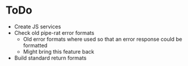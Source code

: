ToDo
====

- Create JS services
- Check old pipe-rat error formats
    - Old error formats where used so that an error response could be formatted
    - Might bring this feature back
- Build standard return formats
